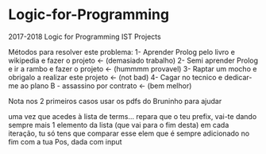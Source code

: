 # Logic-for-Programming
2017-2018 Logic for Programming IST Projects

Métodos para resolver este problema:
  1- Aprender Prolog pelo livro e wikipedia e fazer o projeto <- (demasiado trabalho)
  2- Semi aprender Prolog e ir a rambo e fazer o projeto <- (hummmm provavel)
  3- Raptar um mocho e obrigalo a realizar este projeto <- (not bad)
  4- Cagar no tecnico e dedicar-me ao plano B - assassino por contrato <- (bem melhor)

Nota nos 2 primeiros casos usar os pdfs do Bruninho para ajudar



uma vez que acedes à lista de terms...
repara que o teu prefix, vai-te dando sempre mais 1 elemento da lista (que vai para o fim desta) em cada iteração, tu só tens que comparar esse elem que é sempre adicionado no fim com a tua Pos, dada com input
